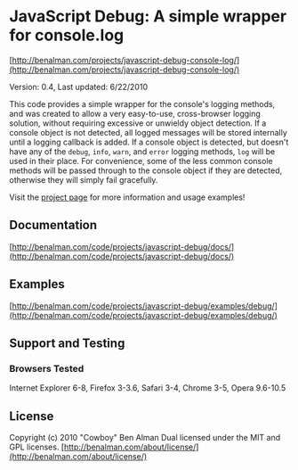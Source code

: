 # JavaScript Debug: A simple wrapper for console.log #
[http://benalman.com/projects/javascript-debug-console-log/](http://benalman.com/projects/javascript-debug-console-log/)

Version: 0.4, Last updated: 6/22/2010

This code provides a simple wrapper for the console's logging methods, and was created to allow a very easy-to-use, cross-browser logging solution, without requiring excessive or unwieldy object detection. If a console object is not detected, all logged messages will be stored internally until a logging callback is added. If a console object is detected, but doesn't have any of the `debug`, `info`, `warn`, and `error` logging methods, `log` will be used in their place. For convenience, some of the less common console methods will be passed through to the console object if they are detected, otherwise they will simply fail gracefully.

Visit the [project page](http://benalman.com/projects/javascript-debug-console-log/) for more information and usage examples!


## Documentation ##
[http://benalman.com/code/projects/javascript-debug/docs/](http://benalman.com/code/projects/javascript-debug/docs/)


## Examples ##
[http://benalman.com/code/projects/javascript-debug/examples/debug/](http://benalman.com/code/projects/javascript-debug/examples/debug/)


## Support and Testing ##

### Browsers Tested ###
Internet Explorer 6-8, Firefox 3-3.6, Safari 3-4, Chrome 3-5, Opera 9.6-10.5


## License ##
Copyright (c) 2010 "Cowboy" Ben Alman
Dual licensed under the MIT and GPL licenses.
[http://benalman.com/about/license/](http://benalman.com/about/license/)
